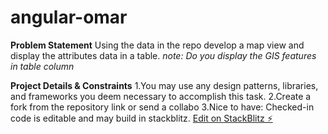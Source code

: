 # angular-omar
**Problem Statement**
Using the data in the repo develop a map view and display the attributes data in a table. 
*note: Do you display the GIS features in table column*


**Project Details & Constraints**
1.You may use any design patterns, libraries, and frameworks you deem necessary to accomplish this task.
2.Create a fork from the repository link or send a collabo
3.Nice to have: Checked-in code is editable and may build in stackblitz. [Edit on StackBlitz ⚡️](https://stackblitz.com/edit/angular-pyj3sf)





